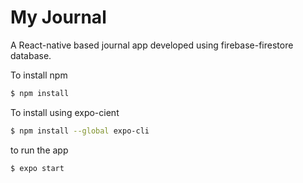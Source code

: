 # My Journal
A React-native based journal app developed using firebase-firestore database.

To install npm
```sh
$ npm install
```
To install using expo-cient
```sh
$ npm install --global expo-cli
```
to run the app
```sh
$ expo start
```
